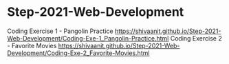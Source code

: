 # Step-2021-Web-Development
Coding Exercise 1 - Pangolin Practice
https://shivaanit.github.io/Step-2021-Web-Development/Coding-Exe-1_Pangolin-Practice.html
Coding Exercise 2 - Favorite Movies
https://shivaanit.github.io/Step-2021-Web-Development/Coding-Exe-2_Favorite-Movies.html
